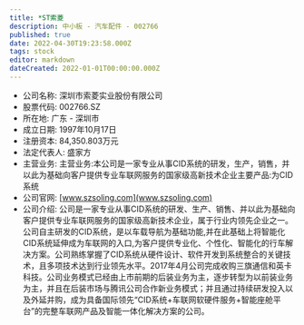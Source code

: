 ```yaml
---
title: *ST索菱
description: 中小板 - 汽车配件 - 002766
published: true
date: 2022-04-30T19:23:58.000Z
tags: stock
editor: markdown
dateCreated: 2022-01-01T00:00:00.000Z
---
```


- 公司名称: 深圳市索菱实业股份有限公司
- 股票代码: 002766.SZ
- 所在地: 广东 - 深圳市
- 成立日期: 1997年10月17日
- 注册资本: 84,350.803万元
- 法定代表人: 盛家方
- 主营业务: 主营业务:本公司是一家专业从事CID系统的研发，生产，销售，并以此为基础向客户提供专业车联网服务的国家级高新技术企业主要产品:为CID系统
- 公司官网: [www.szsoling.com](www.szsoling.com)
- 公司介绍: 公司是一家专业从事CID系统的研发、生产、销售、并以此为基础向客户提供专业车联网服务的国家级高新技术企业，属于行业内领先企业之一。公司自主研发的CID系统，是以车载导航为基础功能,并在此基础上将智能化CID系统延伸成为车联网的入口,为客户提供专业化、个性化、智能化的行车解决方案。公司熟练掌握了CID系统从硬件设计、软件开发到系统整合的关键技术，且多项技术达到行业领先水平。2017年4月公司完成收购三旗通信和英卡科技。公司业务模式已经由上市前期的后装业务为主，逐步转型为以前装业务为主，并且在后装市场与腾讯公司合作新业务模式；并且通过持续研发投入以及外延并购，成为具备国际领先“CID系统+车联网软硬件服务+智能座舱平台”的完整车联网产品及智能一体化解决方案的公司。


